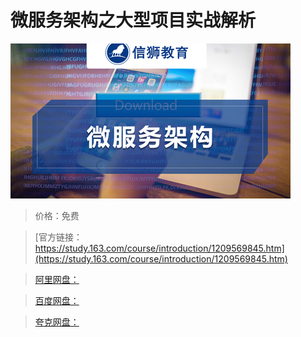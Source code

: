 # 微服务架构之大型项目实战解析

![img](../../../assets/study163/free/edb4d646f91a4d31bafdb654888cbd8e.jpg)

> 价格：免费

> [官方链接：https://study.163.com/course/introduction/1209569845.htm](https://study.163.com/course/introduction/1209569845.htm)

> [阿里网盘：]()

> [百度网盘：]()

> [夸克网盘：]()
